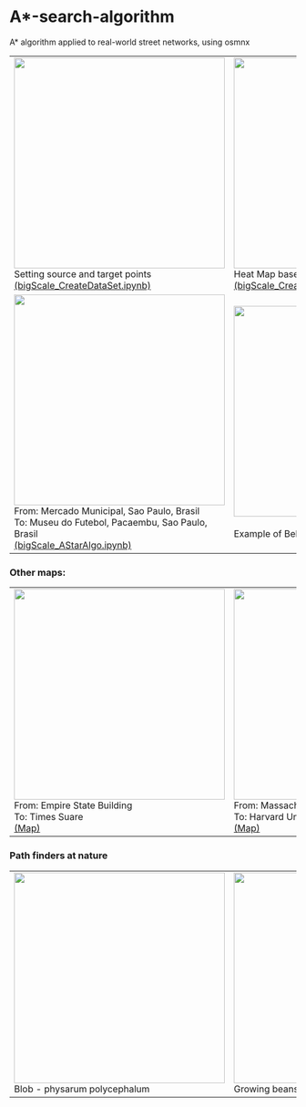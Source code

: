 # A*-search-algorithm
A* algorithm applied to real-world street networks, using osmnx


<table>
  <tr>
    <td>
      <img src="https://github.com/brunoRenzo6/A-star-search-algorithm/blob/main/imgs/source_and_target%20-%20Pacaembu.png" width="370"/>
      </br>
      Setting source and target points</br>
      <a href="https://github.com/brunoRenzo6/A-star-search-algorithm/blob/main/bigScale_CreateDataSet.ipynb">(bigScale_CreateDataSet.ipynb)
      </a>
    </td>
    <td>
      <img src="https://github.com/brunoRenzo6/A-star-search-algorithm/blob/main/imgs/heat_map%20-%20Pacaembu.png" width="370"/>
      </br>
      Heat Map based on Great circle Heuristic</br>
      <a href="https://github.com/brunoRenzo6/A-star-search-algorithm/blob/main/bigScale_CreateDataSet.ipynb">(bigScale_CreateDataSet.ipynb)
      </a>
    </td>
  </tr>
  <tr>
    <td>
      <img src="https://github.com/brunoRenzo6/A-star-search-algorithm/blob/develop/bigScale_PlotResults/GIF/astarGif3_Pacaembu.gif" width="370"/>
      </br>
      From: Mercado Municipal, Sao Paulo, Brasil</br>
      To: Museu do Futebol, Pacaembu, Sao Paulo, Brasil</br>
      <a href="https://github.com/brunoRenzo6/A-star-search-algorithm/blob/main/bigScale_AStarAlgo.ipynb">(bigScale_AStarAlgo.ipynb)
      </a>
    </td>
    <td>
      <img src="https://github.com/brunoRenzo6/A-star-search-algorithm/blob/develop/bigScale_behaviorTree/GIF/behaviorTree.gif" width="370"/></br>
      </br>
      Example of Behaviour Tree build at A* algorithm</br>
    </td>
  </tr>
</table>

### Other maps:
<table>
  <tr>
    <td>
      <img src="https://github.com/brunoRenzo6/A-star-search-algorithm/blob/develop/bigScale_PlotResults/GIF/astarGif3_EmpireState.gif" width="370"/>
      </br>
      From: Empire State Building</br>
      To: Times Suare</br>
      <a href="https://www.google.com/maps/dir/Empire+State+Building,+20+W+34th+St.,+New+York,+NY+10001,+United+States/Times+Square,+Manhattan,+NY,+USA/@40.7525248,-73.9891953,16z/data=!4m14!4m13!1m5!1m1!1s0x89c259a9b3117469:0xd134e199a405a163!2m2!1d-73.9856644!2d40.7484405!1m5!1m1!1s0x89c25855c6480299:0x55194ec5a1ae072e!2m2!1d-73.9855426!2d40.7579747!3e2">(Map)
      </a>
    </td>
    <td>
      <img src="https://github.com/brunoRenzo6/A-star-search-algorithm/blob/develop/bigScale_PlotResults/GIF/astarGif3_MIT.gif" width="370"/>
      </br>
      From: Massachusetts Institute of Technology</br>
      To: Harvard University, United States</br>
      <a href="https://www.google.com/maps/dir/Vassar+St,+Cambridge,+MA,+USA/Harvard+Stadium,+79+N+Harvard+St,+Allston,+MA+02134,+United+States/@42.3640173,-71.1217425,14.22z/data=!4m14!4m13!1m5!1m1!1s0x89e379ffeb6a2e03:0x37af9c5e4423a205!2m2!1d-71.098634!2d42.3583024!1m5!1m1!1s0x89e377617c1cb3db:0x4f962131199b0890!2m2!1d-71.1265814!2d42.3663482!3e2">(Map)
      </a>
    </td>
  </tr>
</table>

### Path finders at nature
<table>
  <tr>
    <td>
      <img src="https://thumbs.gfycat.com/MilkyRichArmadillo-max-1mb.gif" width="370"/>
      </br>
      Blob - physarum polycephalum 
    </td>
    <td>
      <img src="https://thumbs.gfycat.com/CrazyLawfulCrow-size_restricted.gif" width="370"/>
      </br>
      Growing beans
    </td>
  </tr>
</table>

